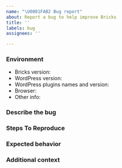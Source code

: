 ```yaml
---
name: "\U0001FAB2 Bug report"
about: Report a bug to help improve Bricks
title: ''
labels: bug
assignees: ''

---
```


<!-- Thanks for spending some of your time to help improve Bricks

IMPORTANT: BEFORE REPORTING A BUG:

- Make sure to read the documentation -> https://bricks.stefanobartoletti.it
- Search on the issues, your problem may have already be answered or even solved.
- Describe your issue in a clear and detailed way.
- Please only use English in your reports.

-->

### Environment

- Bricks version:
- WordPress version:
- WordPress plugins names and version:
- Browser:
- Other info: 

### Describe the bug
<!-- A clear and concise description of what the bug is. -->

### Steps To Reproduce
<!-- Steps to reproduce the behavior 
1. First step
2. Second step
3. Third step
4. Etc.
-->

### Expected behavior
<!-- A clear and concise description of what you expected to happen. -->

### Additional context
<!-- Add any other context about the problem here. -->
